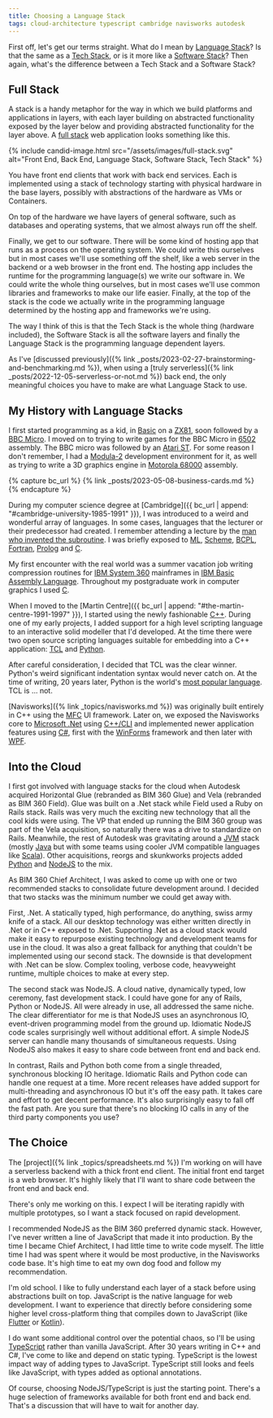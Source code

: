 ```yaml
---
title: Choosing a Language Stack
tags: cloud-architecture typescript cambridge navisworks autodesk
---
```


First off, let's get our terms straight. What do I mean by [Language Stack](https://medium.com/omio-engineering/why-we-develop-and-use-language-stacks-not-languages-e83fd85c7f05)? Is that the same as a [Tech Stack](https://www.mongodb.com/basics/technology-stack), or is it more like a [Software Stack](https://www.sumologic.com/glossary/software-stack/)? Then again, what's the difference between a Tech Stack and a Software Stack?

## Full Stack

A stack is a handy metaphor for the way in which we build platforms and applications in layers, with each layer building on abstracted functionality exposed by the layer below and providing abstracted functionality for the layer above. A [full stack](https://www.mongodb.com/languages/full-stack-development) web application looks something like this.

{% include candid-image.html src="/assets/images/full-stack.svg" alt="Front End, Back End, Language Stack, Software Stack, Tech Stack" %}

You have front end clients that work with back end services. Each is implemented using a stack of technology starting with physical hardware in the base layers, possibly with abstractions of the hardware as VMs or Containers. 

On top of the hardware we have layers of general software, such as databases and operating systems, that we almost always run off the shelf. 

Finally, we get to our software. There will be some kind of hosting app that runs as a process on the operating system. We could write this ourselves but in most cases we'll use something off the shelf, like a web server in the backend or a web browser in the front end. The hosting app includes the runtime for the programming language(s) we write our software in. We could write the whole thing ourselves, but in most cases we'll use common libraries and frameworks to make our life easier. Finally, at the top of the stack is the code we actually write in the programming language determined by the hosting app and frameworks we're using.

The way I think of this is that the Tech Stack is the whole thing (hardware included), the Software Stack is all the software layers and finally the Language Stack is the programming language dependent layers.

As I've [discussed previously]({% link _posts/2023-02-27-brainstorming-and-benchmarking.md %}), when using a [truly serverless]({% link _posts/2022-12-05-serverless-or-not.md %}) back end, the only meaningful choices you have to make are what Language Stack to use. 

## My History with Language Stacks

I first started programming as a kid, in [Basic](https://en.wikipedia.org/wiki/BASIC) on a [ZX81](https://en.wikipedia.org/wiki/ZX81), soon followed by a [BBC Micro](https://en.wikipedia.org/wiki/BBC_Micro). I moved on to trying to write games for the BBC Micro in [6502](https://en.wikipedia.org/wiki/MOS_Technology_6502) assembly. The BBC micro was followed by an [Atari ST](https://en.wikipedia.org/wiki/Atari_ST). For some reason I don't remember, I had a [Modula-2](https://en.wikipedia.org/wiki/Modula-2) development environment for it, as well as trying to write a 3D graphics engine in [Motorola 68000](https://en.wikipedia.org/wiki/Motorola_68000) assembly.

{% capture bc_url %}
{% link _posts/2023-05-08-business-cards.md %}
{% endcapture %}

During my computer science degree at [Cambridge]({{ bc_url | append: "#cambridge-university-1985-1991" }}), I was introduced to a weird and wonderful array of languages. In some cases, languages that the lecturer or their predecessor had created. I remember attending a lecture by the [man who invented the subroutine](https://en.wikipedia.org/wiki/David_Wheeler_(computer_scientist)). I was briefly exposed to [ML](https://en.wikipedia.org/wiki/ML_(programming_language)), [Scheme](https://en.wikipedia.org/wiki/Scheme_(programming_language)), [BCPL](https://en.wikipedia.org/wiki/BCPL), [Fortran](https://en.wikipedia.org/wiki/Fortran), [Prolog](https://en.wikipedia.org/wiki/Prolog) and [C](https://en.wikipedia.org/wiki/C_(programming_language)).

My first encounter with the real world was a summer vacation job writing compression routines for [IBM System 360](https://en.wikipedia.org/wiki/IBM_System/360) mainframes in [IBM Basic Assembly Language](https://en.wikipedia.org/wiki/IBM_Basic_Assembly_Language_and_successors). Throughout my postgraduate work in computer graphics I used [C](https://en.wikipedia.org/wiki/C_(programming_language)). 

When I moved to the [Martin Centre]({{ bc_url | append: "#the-martin-centre-1991-1997" }}), I started using the newly fashionable [C++](https://en.wikipedia.org/wiki/C%2B%2B). During one of my early projects, I added support for a high level scripting language to an interactive solid modeller that I'd developed. At the time there were two open source scripting languages suitable for embedding into a C++ application: [TCL](https://en.wikipedia.org/wiki/Tcl) and [Python](https://en.wikipedia.org/wiki/Python_(programming_language)). 

After careful consideration, I decided that TCL was the clear winner. Python's weird significant indentation syntax would never catch on. At the time of writing, 20 years later, Python is the world's [most popular language](https://www.tiobe.com/tiobe-index/). TCL is ... not. 

[Navisworks]({% link _topics/navisworks.md %}) was originally built entirely in C++ using the [MFC](https://en.wikipedia.org/wiki/Microsoft_Foundation_Class_Library) UI framework. Later on, we exposed the Navisworks core to [Microsoft .Net](https://en.wikipedia.org/wiki/.NET_Framework) using [C++/CLI](https://en.wikipedia.org/wiki/C%2B%2B/CLI) and implemented newer application features using [C#](https://en.wikipedia.org/wiki/C_Sharp_(programming_language)), first with the [WinForms](https://en.wikipedia.org/wiki/Windows_Forms) framework and then later with [WPF](https://en.wikipedia.org/wiki/Windows_Presentation_Foundation). 

## Into the Cloud

I first got involved with language stacks for the cloud when Autodesk acquired Horizontal Glue (rebranded as BIM 360 Glue) and Vela (rebranded as BIM 360 Field). Glue was built on a .Net stack while Field used a Ruby on Rails stack. Rails was very much the exciting new technology that all the cool kids were using. The VP that ended up running the BIM 360 group was part of the Vela acquisition, so naturally there was a drive to standardize on Rails. Meanwhile, the rest of Autodesk was gravitating around a [JVM](https://en.wikipedia.org/wiki/Java_virtual_machine) stack (mostly [Java](https://en.wikipedia.org/wiki/Java_(programming_language)) but with some teams using cooler JVM compatible languages like [Scala](https://en.wikipedia.org/wiki/Scala_(programming_language))). Other acquisitions, reorgs and skunkworks projects added [Python](https://en.wikipedia.org/wiki/Python_(programming_language)) and [NodeJS](https://nodejs.org/en/about) to the mix.

As BIM 360 Chief Architect, I was asked to come up with one or two recommended stacks to consolidate future development around. I decided that two stacks was the minimum number we could get away with. 

First, .Net. A statically typed, high performance, do anything, swiss army knife of a stack. All our desktop technology was either written directly in .Net or in C++ exposed to .Net. Supporting .Net as a cloud stack would make it easy to repurpose existing technology and development teams for use in the cloud. It was also a great fallback for anything that couldn't be implemented using our second stack. The downside is that development with .Net can be slow. Complex tooling, verbose code, heavyweight runtime, multiple choices to make at every step. 

The second stack was NodeJS. A cloud native, dynamically typed, low ceremony, fast development stack. I could have gone for any of Rails, Python or NodeJS. All were already in use, all addressed the same niche. The clear differentiator for me is that NodeJS uses an asynchronous IO, event-driven programming model from the ground up. Idiomatic NodeJS code scales surprisingly well without additional effort. A simple NodeJS server can handle many thousands of simultaneous requests. Using NodeJS also makes it easy to share code between front end and back end. 

In contrast, Rails and Python both come from a single threaded, synchronous blocking IO heritage. Idiomatic Rails and Python code can handle one request at a time. More recent releases have added support for multi-threading and asynchronous IO but it's off the easy path. It takes care and effort to get decent performance. It's also surprisingly easy to fall off the fast path. Are you sure that there's no blocking IO calls in any of the third party components you use?

## The Choice

The [project]({% link _topics/spreadsheets.md %}) I'm working on will have a serverless backend with a thick front end client. The initial front end target is a web browser. It's highly likely that I'll want to share code between the front end and back end. 

There's only me working on this. I expect I will be iterating rapidly with multiple prototypes, so I want a stack focused on rapid development. 

I recommended NodeJS as the BIM 360 preferred dynamic stack. However, I've never written a line of JavaScript that made it into production. By the time I became Chief Architect, I had little time to write code myself. The little time I had was spent where it would be most productive, in the Navisworks code base. It's high time to eat my own dog food and follow my recommendation. 

I'm old school. I like to fully understand each layer of a stack before using abstractions built on top. JavaScript is the native language for web development. I want to experience that directly before considering some higher level cross-platform thing that compiles down to JavaScript (like [Flutter](https://flutter.dev/) or [Kotlin](https://kotlinlang.org/)).

I do want some additional control over the potential chaos, so I'll be using [TypeScript](https://www.typescriptlang.org/) rather than vanilla JavaScript. After 30 years writing in C++ and C#, I've come to like and depend on static typing. TypeScript is the lowest impact way of adding types to JavaScript. TypeScript still looks and feels like JavaScript, with types added as optional annotations.

Of course, choosing NodeJS/TypeScript is just the starting point. There's a huge selection of frameworks available for both front end and back end. That's a discussion that will have to wait for another day.
